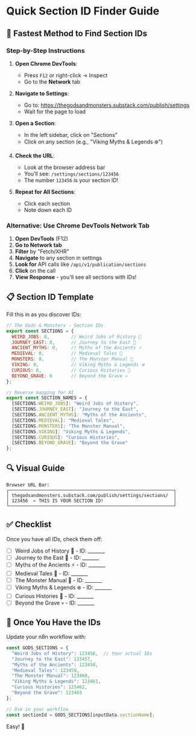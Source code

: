 # Quick Section ID Finder Guide

## 🎯 Fastest Method to Find Section IDs

### Step-by-Step Instructions

1. **Open Chrome DevTools**:
   - Press `F12` or right-click → Inspect
   - Go to the **Network** tab

2. **Navigate to Settings**:
   - Go to: https://thegodsandmonsters.substack.com/publish/settings
   - Wait for the page to load

3. **Open a Section**:
   - In the left sidebar, click on "Sections"
   - Click on any section (e.g., "Viking Myths & Legends ❄️")

4. **Check the URL**:
   - Look at the browser address bar
   - You'll see: `/settings/sections/123456`
   - The number `123456` is your section ID!

5. **Repeat for All Sections**:
   - Click each section
   - Note down each ID

### Alternative: Use Chrome DevTools Network Tab

1. **Open DevTools** (F12)
2. **Go to Network tab**
3. **Filter** by "Fetch/XHR"
4. **Navigate** to any section in settings
5. **Look for** API calls like `/api/v1/publication/sections`
6. **Click** on the call
7. **View Response** - you'll see all sections with IDs!

## 📋 Section ID Template

Fill this in as you discover IDs:

```javascript
// The Gods & Monsters - Section IDs
export const SECTIONS = {
  WEIRD_JOBS: 0,        // Weird Jobs of History 🤢
  JOURNEY_EAST: 0,      // Journey to the East 🐉
  ANCIENT_MYTHS: 0,     // Myths of the Ancients ⚡️
  MEDIEVAL: 0,          // Medieval Tales 🏰
  MONSTERS: 0,          // The Monster Manual 🐺
  VIKING: 0,            // Viking Myths & Legends ❄️
  CURIOUS: 0,           // Curious Histories 🔎
  BEYOND_GRAVE: 0       // Beyond the Grave 💀
};

// Reverse mapping for AI
export const SECTION_NAMES = {
  [SECTIONS.WEIRD_JOBS]: "Weird Jobs of History",
  [SECTIONS.JOURNEY_EAST]: "Journey to the East",
  [SECTIONS.ANCIENT_MYTHS]: "Myths of the Ancients",
  [SECTIONS.MEDIEVAL]: "Medieval Tales",
  [SECTIONS.MONSTERS]: "The Monster Manual",
  [SECTIONS.VIKING]: "Viking Myths & Legends",
  [SECTIONS.CURIOUS]: "Curious Histories",
  [SECTIONS.BEYOND_GRAVE]: "Beyond the Grave"
};
```

## 🔍 Visual Guide

```
Browser URL Bar:
┌─────────────────────────────────────────────────────────────┐
│ thegodsandmonsters.substack.com/publish/settings/sections/  │
│ 123456  ← THIS IS YOUR SECTION ID!                          │
└─────────────────────────────────────────────────────────────┘
```

## ✅ Checklist

Once you have all IDs, check them off:

- [ ] Weird Jobs of History 🤢 - ID: _______
- [ ] Journey to the East 🐉 - ID: _______
- [ ] Myths of the Ancients ⚡️ - ID: _______
- [ ] Medieval Tales 🏰 - ID: _______
- [ ] The Monster Manual 🐺 - ID: _______
- [ ] Viking Myths & Legends ❄️ - ID: _______
- [ ] Curious Histories 🔎 - ID: _______
- [ ] Beyond the Grave 💀 - ID: _______

## 🚀 Once You Have the IDs

Update your n8n workflow with:

```javascript
const GODS_SECTIONS = {
  "Weird Jobs of History": 123456,  // Your actual IDs
  "Journey to the East": 123457,
  "Myths of the Ancients": 123458,
  "Medieval Tales": 123459,
  "The Monster Manual": 123460,
  "Viking Myths & Legends": 123461,
  "Curious Histories": 123462,
  "Beyond the Grave": 123463
};

// Use in your workflow
const sectionId = GODS_SECTIONS[inputData.sectionName];
```

Easy! 🎉

